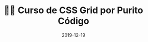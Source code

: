 ---
author_profile: false
title: "👨‍🏫 Curso de CSS Grid por Purito Código"
description: "👩‍🎨 Curso de CSS Grid por Purito Código"
excerpt: "👩‍🎨 Curso de CSS Grid por Purito Código"
permalink: /👨‍🏫-curso-css-grid-purito-codigo
canonical_URL: https://ciberninjas.com/👨‍🏫-curso-css-grid-purito-codigo
header:
  video:
    id: playlist?list=PL8M1frRRqO_qX5Jc8TGHCchhfVdst-DqK
    provider: youtube
comments: true
date: 2019-12-19
tags:
# Creador, Editorial, Temática, Tipo de Música
- Purito Código
- CSS
categories:
- Videotutorial CSS
sidebar:
- title: "Menú Videotutoriales"
  nav: vtuto
---